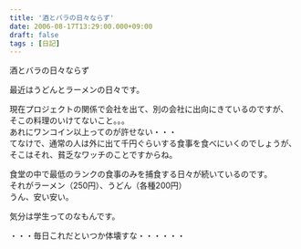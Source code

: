 ```yaml
---
title: '酒とバラの日々ならず'
date: 2006-08-17T13:29:00.000+09:00
draft: false
tags : [日記]
---
```


酒とバラの日々ならず

最近はうどんとラーメンの日々です。  
  

現在プロジェクトの関係で会社を出て、別の会社に出向にきているのですが、  
そこの料理のいけてないこと。。。  
あれにワンコイン以上ってのが許せない・・・  
てなけで、通常の人は外に出て千円ぐらいする食事を食べにいくのでしょうが、  
そこはそれ、貧乏なワッチのことですからね。

食堂の中で最低のランクの食事のみを捕食する日々が続いているのです。  
それがラーメン（250円）、うどん（各種200円）  
うん、安い安い。

気分は学生ってのなもんです。

  
・・・毎日これだといつか体壊すな・・・・・・